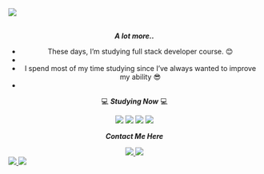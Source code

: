 <img src="https://capsule-render.vercel.app/api?type=waving&color=gradient&height=300&section=header&text=Minho%20Kim&fontSize=90&fontcolor=black"/>
 
 <br>
 </br>
 
 <div align="center">
 
 ***A lot more..***
 - These days, I’m studying full stack developer course. 😊
 - 
 - I spend most of my time studying since I’ve always wanted to improve my ability 😎
 - 
 
 
 </div>
 
 <div align="center">
  
 :computer: ***Studying Now*** :computer: 
  
<img src="https://img.shields.io/badge/Java-5F9EA0?style=flat-square&logo=Java&logoColor=white"/></a> 
<img src="https://img.shields.io/badge/JavaScript-FFCD28?style=flat-square&logo=JavaScript&logoColor=white"/></a> 
<img src="https://img.shields.io/badge/HTML5-CSS-CD1039?style=flat-square&logo=HTML5&logoColor=white"/></a> 
<img src="https://img.shields.io/badge/MySQL-4479A1?style=flat-square&logo=MySQL&logoColor=white"/></a> 
 
 </div>
  
 <div align="center">
 
 ***Contact Me Here***

</div>

<div align="center">

<a href="https://www.instagram.com/_mh_715/"> 
  <img src="https://img.shields.io/badge/Instagram-E4405F?style=flat-square&logo=Instagram&logoColor=black"/>
 </a> 
 <a href="https://kio344.tistory.com/"> 
 <img src="https://img.shields.io/badge/Tistory-CD1039?style=flat-square&logo=Tistory&logoColor=white"/>
</div>
 
<a href="https://github.com/kio344">
    <img src="https://github-readme-stats.vercel.app/api?username=kio344&hide=&hide_title=&show_icons=true&include_all_commits=&theme=buefy" />
</a>

<a href="https://github.com/kio344">
    <img src="https://github-readme-stats.vercel.app/api/top-langs/?username=kio344&layout=compact&show_icons=ture&show_owner=ture&hide_title=false&theme=buefy&hide=none" />
    </a>
